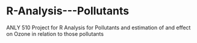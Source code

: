 # R-Analysis---Pollutants
ANLY 510 Project for R Analysis for Pollutants and estimation of and effect on Ozone in relation to those pollutants
